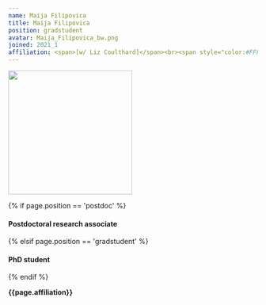 ```yaml
---
name: Maija Filipovica
title: Maija Filipovica
position: gradstudent
avatar: Maija_Filipovica_bw.png
joined: 2021_1
affiliation: <span>[w/ Liz Coulthard]</span><br><span style="color:#FFFFFF">.</span>
---
```


<img width="250" src="{{site.baseurl}}/images/people/{{page.avatar}}" data-action="zoom">

 {% if page.position == 'postdoc' %}
<h4>Postdoctoral research associate</h4>
 {% elsif page.position == 'gradstudent' %}
<h4>PhD student</h4>
 {% endif %}

<b>{{page.affiliation}}</b>
